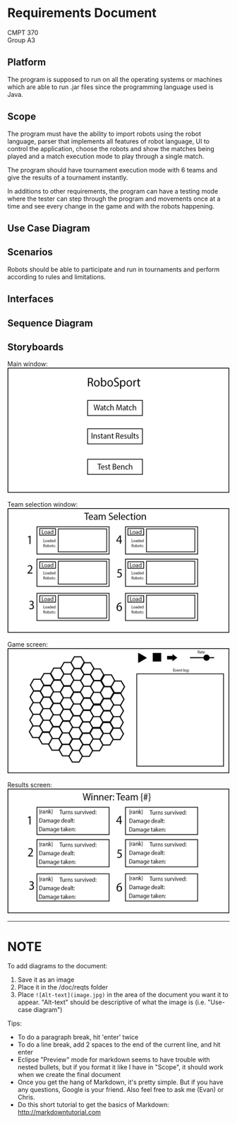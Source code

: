 # Requirements Document
CMPT 370  
Group A3  

## Platform
The program is supposed to run on all the operating systems or machines which are able to run .jar files since the programming language used is Java. 

## Scope

The program must have the ability to import robots using the robot language, parser that implements all features of robot language, UI to control the application, choose the robots and show the matches being played and a match execution mode to play through a single match.

The program should have tournament execution mode with 6 teams and give the results of a tournament instantly.

In additions to other requirements, the program can have a testing mode where the tester can step through the program and movements once at a time and see every change in the game and with the robots happening.

## Use Case Diagram

## Scenarios
Robots should be able to participate and run in tournaments and perform according to rules and limitations. 

## Interfaces

## Sequence Diagram

## Storyboards
Main window:
![Main](Main.jpg)

Team selection window:
![Teamselect](Teamselect.jpg)

Game screen:
![Game](Game.jpg)

Results screen:
![Results](Results.jpg)

------

# NOTE

To add diagrams to the document:

1. Save it as an image  
2. Place it in the /doc/reqts folder  
3. Place `![Alt-text](image.jpg)` in the area of the document you want it to appear.  "Alt-text" should be descriptive of what the image is (i.e. "Use-case diagram")

Tips:

* To do a paragraph break, hit 'enter' twice  
* To do a line break, add 2 spaces to the end of the current line, and hit enter
* Eclipse "Preview" mode for markdown seems to have trouble with nested bullets, but if you format it like I have in "Scope", it should work when we create the final document
* Once you get the hang of Markdown, it's pretty simple.  But if you have any questions, Google is your friend.  Also feel free to ask me (Evan) or Chris.
* Do this short tutorial to get the basics of Markdown: http://markdowntutorial.com
